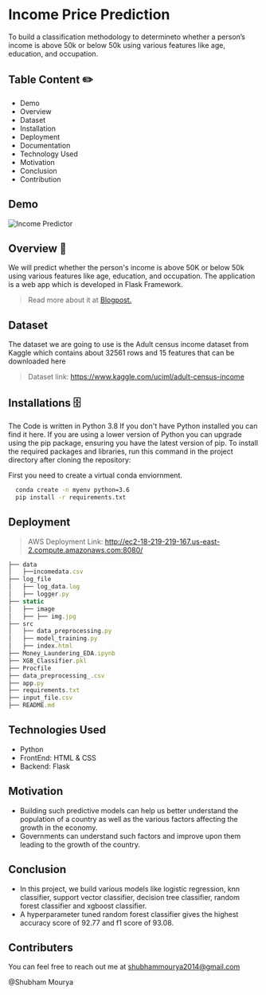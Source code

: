 
# Income Price Prediction

To build a classification methodology to determineto whether a person’s income is above 50k or below 50k using various features like age, education, and occupation. 
## Table Content ✏️
* Demo
* Overview
* Dataset
* Installation
* Deployment
* Documentation
* Technology Used
* Motivation
* Conclusion
* Contribution
## Demo

![Income Predictor](https://user-images.githubusercontent.com/47842305/142749840-4bc29388-35b4-4e97-acbf-b0e71a02b94a.gif)


## Overview  📜
We will predict whether the person's income is above 50K or  below 50k using various features like age, education, and occupation. 
The application is a web app which is developed in Flask Framework.

>Read more about it at [Blogpost.](https://medium.com/@shubhammourya2014/census-income-prediction-f08ee9e4720d)

## Dataset  
The dataset we are going to use is the Adult census income dataset from Kaggle which contains about 32561 rows and 15 features that can be downloaded here
>Dataset link: https://www.kaggle.com/uciml/adult-census-income

## Installations  🗄️
The Code is written in Python 3.8 If you don't have Python installed you can find it here. If you are using a lower version of Python you can upgrade using the pip package, ensuring you have the latest version of pip. To install the required packages and libraries, run this command in the project directory after cloning the repository:


First you need to create a virtual conda enviornment.

```bash
  conda create -n myenv python=3.6
  pip install -r requirements.txt
```

## Deployment

> AWS Deployment Link: http://ec2-18-219-219-167.us-east-2.compute.amazonaws.com:8080/
```javascript
├── data
│   ├──incomedata.csv
├── log_file
│   ├── log_data.log
│   ├── logger.py
├── static
│   ├── image
│   ├── ├── img.jpg
├── src
│   ├── data_preprocessing.py
│   ├── model_training.py
│   ├── index.html
├── Money_Laundering_EDA.ipynb
├── XGB_Classifier.pkl
├── Procfile
├── data_preprocessing_.csv
├── app.py
├── requirements.txt
├── input_file.csv
├── README.md

```
## Technologies Used

* Python
* FrontEnd: HTML & CSS
* Backend: Flask 

## Motivation

* Building such predictive models can help us better understand the population of a country as well as the various factors affecting the growth in the economy.
* Governments can understand such factors and improve upon them leading to the growth of the country.
## Conclusion
* In this project, we build various models like logistic regression, knn classifier, support vector classifier, decision tree classifier, random forest classifier and xgboost classifier.
* A hyperparameter tuned random forest classifier gives the highest accuracy score of 92.77 and f1 score of 93.08.
## Contributers
You can feel free to reach out me at shubhammourya2014@gmail.com

@Shubham Mourya
